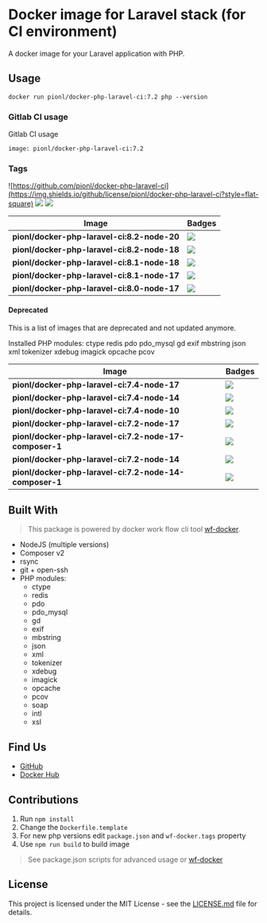 # Docker image for Laravel stack (for CI environment)

A docker image for your Laravel application with PHP.


## Usage
```
docker run pionl/docker-php-laravel-ci:7.2 php --version
```

### Gitlab CI usage

Gitlab CI usage

```shell
image: pionl/docker-php-laravel-ci:7.2
```

### Tags

![https://github.com/pionl/docker-php-laravel-ci](https://img.shields.io/github/license/pionl/docker-php-laravel-ci?style=flat-square)
![](https://img.shields.io/docker/pulls/pionl/docker-php-laravel-ci?style=flat-square) ![](https://img.shields.io/docker/stars/pionl/docker-php-laravel-ci?style=flat-square)

Image | Badges
 --- | ---
**pionl/docker-php-laravel-ci:8.2-node-20** | ![](https://img.shields.io/docker/image-size/pionl/docker-php-laravel-ci/8.2-node-20?style=flat-square)
**pionl/docker-php-laravel-ci:8.2-node-18** | ![](https://img.shields.io/docker/image-size/pionl/docker-php-laravel-ci/8.2-node-18?style=flat-square)
**pionl/docker-php-laravel-ci:8.1-node-18** | ![](https://img.shields.io/docker/image-size/pionl/docker-php-laravel-ci/8.1-node-18?style=flat-square)
**pionl/docker-php-laravel-ci:8.1-node-17** | ![](https://img.shields.io/docker/image-size/pionl/docker-php-laravel-ci/8.1-node-17?style=flat-square)
**pionl/docker-php-laravel-ci:8.0-node-17** | ![](https://img.shields.io/docker/image-size/pionl/docker-php-laravel-ci/8.0-node-17?style=flat-square)

#### Deprecated

This is a list of images that are deprecated and not updated anymore. 

Installed PHP modules: ctype redis pdo pdo_mysql gd exif mbstring json xml tokenizer xdebug imagick opcache pcov

Image | Badges
 --- | ---
**pionl/docker-php-laravel-ci:7.4-node-17** | ![](https://img.shields.io/docker/image-size/pionl/docker-php-laravel-ci/7.4-node-17?style=flat-square)
**pionl/docker-php-laravel-ci:7.4-node-14** | ![](https://img.shields.io/docker/image-size/pionl/docker-php-laravel-ci/7.4-node-14?style=flat-square)
**pionl/docker-php-laravel-ci:7.4-node-10** | ![](https://img.shields.io/docker/image-size/pionl/docker-php-laravel-ci/7.4-node-10?style=flat-square)
**pionl/docker-php-laravel-ci:7.2-node-17** | ![](https://img.shields.io/docker/image-size/pionl/docker-php-laravel-ci/7.2-node-17?style=flat-square)
**pionl/docker-php-laravel-ci:7.2-node-17-composer-1** | ![](https://img.shields.io/docker/image-size/pionl/docker-php-laravel-ci/7.2-node-17-composer-1?style=flat-square)
**pionl/docker-php-laravel-ci:7.2-node-14** | ![](https://img.shields.io/docker/image-size/pionl/docker-php-laravel-ci/7.2-node-14?style=flat-square)
**pionl/docker-php-laravel-ci:7.2-node-14-composer-1** | ![](https://img.shields.io/docker/image-size/pionl/docker-php-laravel-ci/7.2-node-14-composer-1?style=flat-square)


## Built With

> This package is powered by docker work flow cli tool [wf-docker](https://github.com/wrk-flow/wf-docker).

* NodeJS (multiple versions)
* Composer v2
* rsync
* git + open-ssh
* PHP modules:
    * ctype
    * redis
    * pdo
    * pdo_mysql
    * gd
    * exif
    * mbstring
    * json
    * xml
    * tokenizer
    * xdebug
    * imagick
    * opcache
    * pcov
    * soap
    * intl
    * xsl

## Find Us

* [GitHub](https://github.com/pionl/docker-php-laravel-ci)
* [Docker Hub](https://cloud.docker.com/repository/docker/pionl/docker-php-laravel-ci)

## Contributions

1. Run `npm install`
2. Change the `Dockerfile.template`
3. For new php versions edit `package.json` and `wf-docker.tags` property
4. Use `npm run build` to build image

> See package.json scripts for advanced usage or [wf-docker](https://github.com/wrk-flow/wf-docker)

## License

This project is licensed under the MIT License - see the [LICENSE.md](LICENSE.md) file for details.
